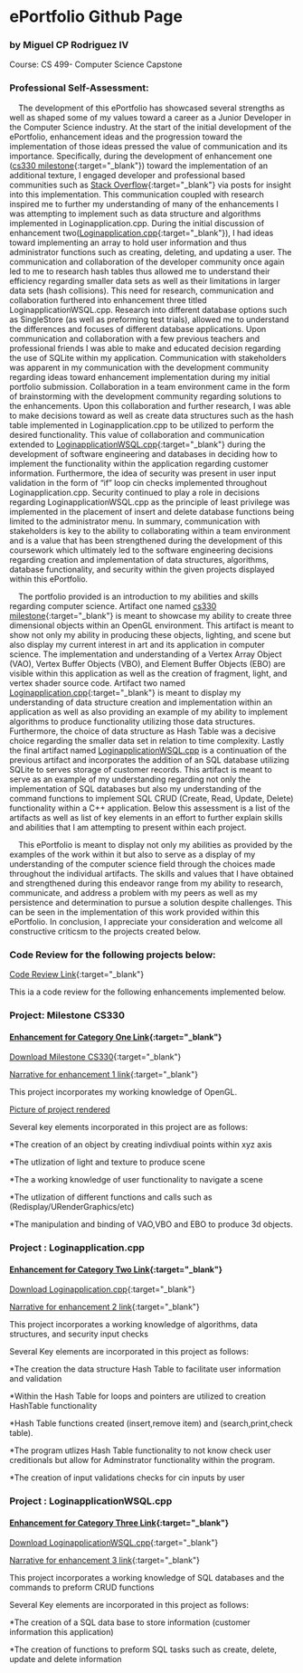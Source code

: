 # ePortfolio Github Page
### by Miguel CP Rodriguez IV 

Course: CS 499- Computer Science Capstone  

### Professional Self-Assessment:

&nbsp;&nbsp;&nbsp;&nbsp;The development of this ePortfolio has showcased several strengths as well as shaped some of my  values toward a career as a Junior Developer in the Computer Science industry. At the start of the initial development of the ePortfolio,  enhancement ideas and the progression toward the implementation of those ideas pressed the value of communication and its importance. Specifically, during the development of enhancement one ([cs330 milestone](https://github.com/migrodri1980/Working-portfolio-/tree/main/milestone%20cs330){:target="_blank"}) toward the implementation of an additional texture,  I engaged developer and professional based communities such as [Stack Overflow](https://stackoverflow.com/questions/67607881/attempting-to-implement-a-second-texture-in-opengl){:target="_blank"} via posts for insight into this implementation. This communication coupled with research inspired me to further my understanding of many of the enhancements I was attempting to implement such as data structure and algorithms implemented in Loginapplication.cpp. During the initial discussion of enhancement two([Loginapplication.cpp](https://github.com/migrodri1980/Working-portfolio-/blob/main/Loginapplication.cpp){:target="_blank"}), I had ideas toward implementing an array to hold user information and thus administrator functions such as creating, deleting, and updating a user. The communication and collaboration of the developer community once again led to me to research hash tables thus allowed me to understand their efficiency regarding smaller data sets as well as their limitations in larger data sets (hash collisions). This need for research, communication and collaboration furthered into enhancement three titled LoginapplicationWSQL.cpp. Research into different database options such as SingleStore (as well as preforming test trials), allowed me to understand the differences and focuses of different database applications. Upon communication and collaboration with a few previous teachers and professional friends I was able to make and educated decision regarding the use of SQLite within my application. Communication with stakeholders was apparent in my communication with the development community regarding ideas toward enhancement implementation during my initial portfolio submission. Collaboration in a team environment came in the form of brainstorming with the development community regarding solutions to the enhancements. Upon this collaboration and further research, I was able to make decisions toward as well as create data structures such as the hash table implemented in Loginapplication.cpp to be utilized to perform the desired functionality. This value of collaboration and communication extended to [LoginapplicationWSQL.cpp](https://github.com/migrodri1980/Working-portfolio-/blob/main/LoginapplicationWSQL.cpp){:target="_blank"} during the development of software engineering and databases in deciding how to implement the functionality within the application regarding customer information. Furthermore, the idea of security was present in user input validation in the form of “if” loop cin checks implemented throughout Loginapplication.cpp. Security continued to play a role in decisions regarding LoginapplicationWSQL.cpp as the principle of least privilege was implemented in the placement of insert and delete database functions being limited to the administrator menu. In summary, communication with stakeholders is key to the ability to collaborating within a team environment and is a value that has been strengthened during the development of this coursework which ultimately led to the software engineering decisions regarding creation and implementation of data structures, algorithms, database functionality, and security within the given projects displayed within this ePortfolio. 


&nbsp;&nbsp;&nbsp;&nbsp;The portfolio provided is an introduction to my abilities and skills regarding computer science. Artifact one named [cs330 milestone](https://github.com/migrodri1980/Working-portfolio-/tree/main/milestone%20cs330){:target="_blank"} is meant to showcase my ability to create three dimensional objects within an OpenGL environment. This artifact is meant to show not only my ability in producing these objects, lighting, and scene but also display my current interest in art and its application in computer science. The implementation and understanding of a Vertex Array Object (VAO), Vertex Buffer Objects (VBO), and Element Buffer Objects (EBO) are visible within this application as well as the creation of fragment, light, and vertex shader source code. Artifact two named [Loginapplication.cpp](https://github.com/migrodri1980/Working-portfolio-/blob/main/Loginapplication.cpp){:target="_blank"} is meant to display my understanding of data structure creation and implementation within an application as well as also providing an example of my ability to implement algorithms to produce functionality utilizing those data structures. Furthermore, the choice of data structure as Hash Table was a decisive choice regarding the smaller data set in relation to time complexity. Lastly the final artifact named [LoginapplicationWSQL.cpp](https://github.com/migrodri1980/Working-portfolio-/blob/main/LoginapplicationWSQL.cpp) is a continuation of the previous artifact and incorporates the addition of an SQL database utilizing SQLite to serves storage of customer records. This artifact is meant to serve as an example of my understanding regarding not only the implementation of SQL databases but also my understanding of the command functions to implement SQL CRUD (Create, Read, Update, Delete) functionality within a C++ application. Below this assessment is a list of the artifacts as well as list of key elements in an effort to further explain skills and abilities that I am attempting to present within each project. 


&nbsp;&nbsp;&nbsp;&nbsp;This ePortfolio is meant to display not only my abilities as provided by the examples of the work within it but also to serve as a display of my understanding of the computer science field through the choices made throughout the individual artifacts. The skills and values that I have obtained and strengthened during this endeavor range from my ability to research, communicate, and address a problem with my peers as well as my persistence and determination to pursue a solution despite challenges. This can be seen in the implementation of this work provided within this ePortfolio. In conclusion, I appreciate your consideration and welcome all constructive criticsm to the projects created below. 



### Code Review for the following projects below: 

[Code Review Link](https://youtu.be/L57Ke2MWIyc){:target="_blank"}
  
This ia a code review for the following enhancements implemented below. 
 


### Project: Milestone CS330

#### [Enhancement for Category One Link](https://github.com/migrodri1980/Working-portfolio-/blob/main/milestone%20cs330/ms330.cpp){:target="_blank"}

[Download Milestone CS330](https://raw.githubusercontent.com/migrodri1980/Working-portfolio-/main/milestone%20cs330/ms330.cpp){:target="_blank"}


[Narrative for enhancement 1 link](https://github.com/migrodri1980/Working-portfolio-/blob/f1a1cee7802af6796befa6c1b48e2429b44ac736/Enhancement%201%20Narrative-%20Milestone%20cs330.pdf){:target="_blank"}

This project incorporates my working knowledge of OpenGL.

[Picture of project rendered](https://github.com/migrodri1980/Working-portfolio-/blob/main/Project%20Pictures/ms330%20pic.JPG)

Several key elements incorporated in this project are as follows:


*The creation of an object by creating indivdiual points within xyz axis

*The utlization of light and texture to produce scene 

*The a working knowledge of user functionality to navigate a scene

*The utlization of different functions and calls such as (Redisplay/URenderGraphics/etc)

*The manipulation and binding of VAO,VBO and EBO to produce 3d objects. 


### Project : Loginapplication.cpp

#### [Enhancement for Category Two Link](https://github.com/migrodri1980/Working-portfolio-/blob/main/Loginapplication.cpp){:target="_blank"}

[Download Loginapplication.cpp](https://raw.githubusercontent.com/migrodri1980/Working-portfolio-/main/Loginapplication.cpp){:target="_blank"}


[Narrative for enhancement 2 link](https://github.com/migrodri1980/Working-portfolio-/blob/f1a1cee7802af6796befa6c1b48e2429b44ac736/Enhancement%202%20Narrative-%20Loginapplication%20cpp.pdf){:target="_blank"}

This project incorporates a working knowledge of algorithms, data structures, and security input checks

Several Key elements are incorporated in this project as follows:

*The creation the data structure Hash Table to facilitate user information and validation

*Within the Hash Table for loops and pointers are utilized to creation HashTable functionality

*Hash Table functions created (insert,remove item) and (search,print,check table). 

*The program utlizes Hash Table functionality to not know check user creditionals but 
allow for Adminstrator functionality within the program. 

*The creation of input validations checks for cin inputs by user

### Project : LoginapplicationWSQL.cpp

#### [Enhancement for Category Three Link](https://github.com/migrodri1980/Working-portfolio-/blob/main/LoginapplicationWSQL.cpp){:target="_blank"}

[Download LoginapplicationWSQL.cpp](https://raw.githubusercontent.com/migrodri1980/Working-portfolio-/main/LoginapplicationWSQL.cpp){:target="_blank"}


[Narrative for enhancement 3 link](https://github.com/migrodri1980/Working-portfolio-/blob/f1a1cee7802af6796befa6c1b48e2429b44ac736/Enhancement%203%20Narrative-LoginapplicationWSQL.pdf){:target="_blank"}


This project incorporates a working knowledge of SQL databases and the commands to preform CRUD functions

Several Key elements are incorporated in this project as follows:

*The creation of a SQL data base to store information (customer information this application)

*The creation of functions to preform SQL tasks such as create, delete, update and delete information






















```


